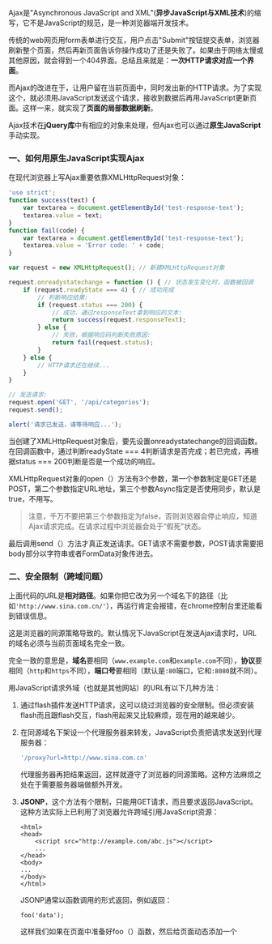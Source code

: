 Ajax是"Asynchronous JavaScript and XML"(**异步JavaScript与XML技术**)的缩写，它不是JavaScript的规范，是一种浏览器端开发技术。

传统的web网页用form表单进行交互，用户点击"Submit"按钮提交表单，浏览器刷新整个页面，然后再新页面告诉你操作成功了还是失败了。如果由于网络太慢或其他原因，就会得到一个404界面。总结且来就是：**一次HTTP请求对应一个界面**。

而Ajax的改进在于，让用户留在当前页面中，同时发出新的HTTP请求。为了实现这个，就必须用JavaScript发送这个请求，接收到数据后再用JavaScript更新页面。这样一来，就实现了**页面的局部数据刷新**。

Ajax技术在**jQuery库**中有相应的对象来处理，但Ajax也可以通过**原生JavaScript**手动实现。

### 一、如何用原生JavaScript实现Ajax

在现代浏览器上写Ajax重要依靠XMLHttpRequest对象：

```javascript
'use strict';
function success(text) {
    var textarea = document.getElementById('test-response-text');
    textarea.value = text;
}
function fail(code) {
    var textarea = document.getElementById('test-response-text');
    textarea.value = 'Error code: ' + code;
}

var request = new XMLHttpRequest(); // 新建XMLHttpRequest对象

request.onreadystatechange = function () { // 状态发生变化时，函数被回调
    if (request.readyState === 4) { // 成功完成
        // 判断响应结果:
        if (request.status === 200) {
            // 成功，通过responseText拿到响应的文本:
            return success(request.responseText);
        } else {
            // 失败，根据响应码判断失败原因:
            return fail(request.status);
        }
    } else {
        // HTTP请求还在继续...
    }
}

// 发送请求:
request.open('GET', '/api/categories');
request.send();

alert('请求已发送，请等待响应...');
```

当创建了XMLHttpRequest对象后，要先设置onreadystatechange的回调函数。在回调函数中，通过判断readyState === 4判断请求是否完成；若已完成，再根据status === 200判断是否是一个成功的响应。

XMLHttpRequest对象的open（）方法有3个参数，第一个参数制定是GET还是POST，第二个参数指定URL地址，第三个参数Async指定是否使用同步，默认是true，不用写。

> 注意，千万不要把第三个参数指定为false，否则浏览器会停止响应，知道Ajax请求完成。在请求过程中浏览器会处于“假死”状态。

最后调用send（）方法才真正发送请求。GET请求不需要参数，POST请求需要把body部分以字符串或者FormData对象传进去。

### 二、安全限制（跨域问题）

上面代码的URL是**相对路径**。如果你把它改为另一个域名下的路径（比如`'http://www.sina.com.cn/'`），再运行肯定会报错，在chrome控制台里还能看到错误信息。

这是浏览器的同源策略导致的。默认情况下JavaScript在发送Ajax请求时，URL的域名必须与当前页面域名完全一致。

完全一致的意思是，**域名**要相同（`www.example.com`和`example.com`不同），**协议**要相同（`http`和`https`不同），**端口号**要相同（默认是`:80`端口，它和`:8080`就不同）。

用JavaScript请求外域（也就是其他网站）的URL有以下几种方法：

1. 通过flash插件发送HTTP请求，这可以绕过浏览器的安全限制。但必须安装flash而且跟flash交互，flash用起来又比较麻烦，现在用的越来越少。

2. 在同源域名下架设一个代理服务器来转发，JavaScript负责把请求发送到代理服务器：

   ```js
   '/proxy?url=http://www.sina.com.cn'
   ```

   代理服务器再把结果返回，这样就遵守了浏览器的同源策略。这种方法麻烦之处在于需要服务器端做额外开发。

3. **JSONP**，这个方法有个限制，只能用GET请求，而且要求返回JavaScript。这种方法实际上已利用了浏览器允许跨域引用JavaScript资源：

   ```
   <html>
   <head>
       <script src="http://example.com/abc.js"></script>
       ...
   </head>
   <body>
   ...
   </body>
   </html>
   ```

   JSONP通常以函数调用的形式返回，例如返回：

   ```
   foo('data');
   ```

   这样我们如果在页面中准备好foo（）函数，然后给页面动态添加一个<script>节点，相当于动态读取外域的JavaScript资源，最后就等着接收回调了。

   > 后面见廖雪峰的Ajax教程，写的很清晰，但太多了懒得抄。重点的方法是CORS。
   >
   > 廖雪峰Ajax教程：https://www.liaoxuefeng.com/wiki/1022910821149312/1023022332902400

### 三、原生js获取表单数据

要通过dom操作找到form表单的节点，然后 继续以dom操作的方式读取form表单子节点的value属性；或者直接通过getElementById()方法获取form表单子项。

**注意**：

1. 用getElementById()这个方法查找的时候，传入的参数会与name和id两个属性匹配，先匹配到的就返回了。

2. 要注意的是，由于form元素和input元素有name属性，所以可以通过getElementsByName()方法获取。要注意name属性不唯一所以这个方法返回的是一个集合。

### 四、原生Ajax通过xhr请求发送数据

用Ajax传送数据有GET和POST两种方式：

1. GET方式

   可以用于传输简单数据，大小一般限制在1KB下，数据追加到url中发送（http的header中），也就是说浏览器将各个表单字段元素及其数据按照URL参数的格式附加在请求行中的资源路径后面，中间以问号隔开。

   此外get请求传送的参数因为写在url中，所以会被浏览器缓存下来，别人从历史记录中可以读取到，所以不安全。

2. POST方式

   这种方式下浏览器把各表单字段元素及其数据作为HTTP消息的实体内容发送给Web服务器，因此传输的数据量更大（可达2M），也更安全。

总之，get方式数据量小，效率高，不安全，post反之；get请求参数在Http头部传输，post请求参数在http请求的内容中。

##### 示例：

```javascript
<script type="text/javascript">
    function check(){
        var xmlhttp = new XMLHttpRequest();
    	var userName =document.getElementById("UserName").value;//通过dom操作获取要传的数据
        userName=encodeURI(encodeURI(userName));
        var url="http://192.168.24.140/Classic";//设置url
    	//get方式交互
        xmlhttp.open("GET", url+""+userName, true);
        xmlhttp.onreadystatechange = function(){
            //debugger;
            console.log(xmlhttp.readyState);
            console.log(xmlhttp.status);
                if(xmlhttp.readyState === 4){
                        if(xmlhttp.status === 200){	
                                location.href=value;
                        }else if(xmlhttp.status === 404){
                            alert("文件过时已被删除");
                        }else if(xmlhttp.status === 0){	
                            alert("文件过时已被删除或者网络不通");
                        }
                }
        };
        xmlhttp.send(null);	
    }
</script>
```

##### 注意：

- GET方法使用细节：

  1. 对于涉及到url传递参数的get请求，，被传递的参数都要经过encodeURIComponent方法处理，例如：var url = "update.php?username=" +encodeURIComponent(username) + "&content=" +encodeURIComponent(content)+"&id=1" ;``（这一点目前只有这一个帖子提到，有待后续学习）``

  2. 在url里携带参数的格式是：url资源路径与所传递的参数中间以“？”隔开，传递的参数列表相邻两项参数之间以“&”隔开，示例：

     ```javascript
     var url="__MODULE__/Ucenter/ajax_update"//设置要提交action到后台的那个处理请求的文件名
     url=url+"?userName="+userName+"&passWord="+passWord//为这个路径加上参数用户名和密码
     url=url+"&sid="+Math.random()//为这个路径加上一个随机数
     xmlHttp.open("GET",url,true)//定义请求的参数
     ```

- POST方法使用细节：

  1. 为了确保服务器知道实体中有参数变量，通常要给xhr对象的header设置：

     ```javascript
     xhr.setRequestHeader("Content-type","application/x-www-form-urlencoded");
     ```

  2. 参数是名/值一一对应的键值对，每对之间用&隔开，例如：

     ```javascript
     var postData='name=abc&sex=man&age=18';
     xhr.send(postData);
     ```

     另一种传值的方式是参数直接写成JSON的数据格式，示例见下面第二个链接

放一个原生Ajax post和get传值的示例：

> https://blog.csdn.net/lamp113/article/details/50768502

> https://blog.csdn.net/cnzyyh/article/details/79676718